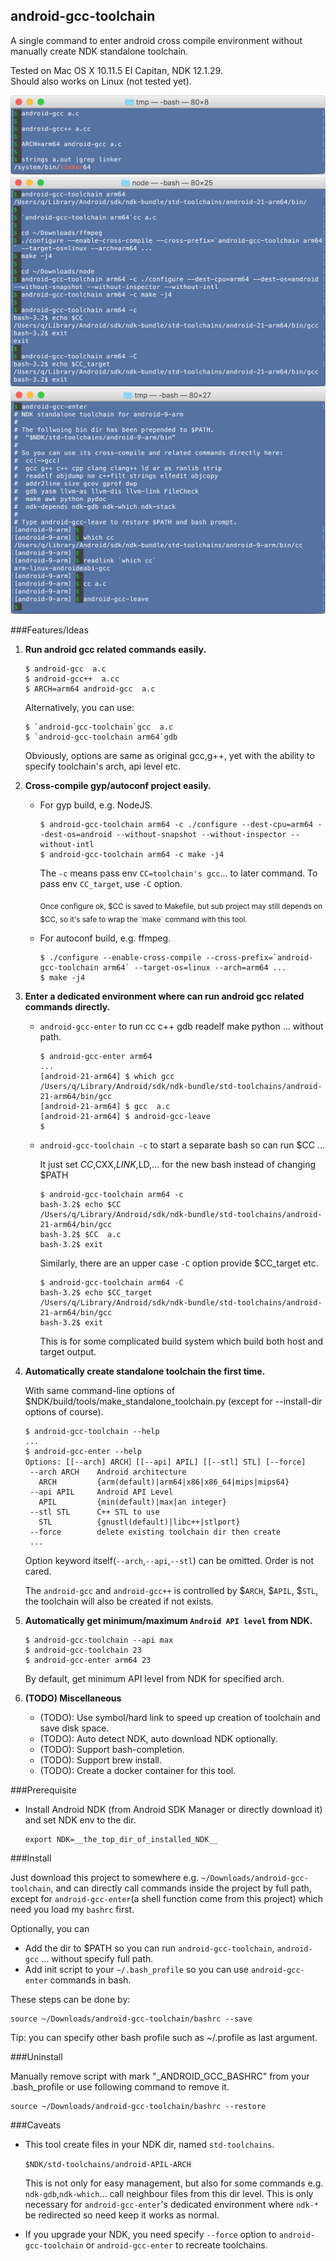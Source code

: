 ## android-gcc-toolchain
A single command to enter android cross compile environment without manually create NDK standalone toolchain. 

Tested on Mac OS X 10.11.5 EI Capitan, NDK 12.1.29.  
Should also works on Linux (not tested yet).

![android-gcc](doc/android-gcc.png)
![android-gcc-toolchain](doc/android-gcc-toolchain.png)
![android-gcc-enter](doc/android-gcc-enter.png)


###Features/Ideas

1. **Run android gcc related commands easily.**

    ```
    $ android-gcc  a.c
    $ android-gcc++  a.cc
    $ ARCH=arm64 android-gcc  a.c
    ```    
    Alternatively, you can use:
    ```
    $ `android-gcc-toolchain`gcc  a.c
    $ `android-gcc-toolchain arm64`gdb
    ```
    Obviously, options are same as original gcc,g++, yet with the ability to specify toolchain's arch, api level etc.
    
2. **Cross-compile gyp/autoconf project easily.**

    - For gyp build, e.g. NodeJS.
    
        ```
        $ android-gcc-toolchain arm64 -c ./configure --dest-cpu=arm64 --dest-os=android --without-snapshot --without-inspector --without-intl 
        $ android-gcc-toolchain arm64 -c make -j4 
        ```
    
        The `-c` means pass env `CC=toolchain's gcc`... to later command. 
        To pass env `CC_target`, use `-C` option.
        
        <sub>
        Once configure ok, $CC is saved to Makefile, 
        but sub project may still depends on $CC, 
        so it's safe to wrap the `make` command with this tool.
        </sub>
    
    - For autoconf build, e.g. ffmpeg.
    
        ```
        $ ./configure --enable-cross-compile --cross-prefix=`android-gcc-toolchain arm64` --target-os=linux --arch=arm64 ...
        $ make -j4
        ```

3. **Enter a dedicated environment where can run android gcc related commands directly.**

    - `android-gcc-enter` to run cc c++ gdb readelf make python ... without path.

        ```
        $ android-gcc-enter arm64
        ...
        [android-21-arm64] $ which gcc
        /Users/q/Library/Android/sdk/ndk-bundle/std-toolchains/android-21-arm64/bin/gcc
        [android-21-arm64] $ gcc  a.c
        [android-21-arm64] $ android-gcc-leave
        $ 
        ```
    - `android-gcc-toolchain -c` to start a separate bash so can run $CC ...
    
        It just set $CC,$CXX,$LINK,$LD,... for the new bash instead of changing $PATH
        ```
        $ android-gcc-toolchain arm64 -c
        bash-3.2$ echo $CC
        /Users/q/Library/Android/sdk/ndk-bundle/std-toolchains/android-21-arm64/bin/gcc
        bash-3.2$ $CC  a.c
        bash-3.2$ exit
        ```
        Similarly, there are an upper case `-C` option provide $CC_target etc.
        ```
        $ android-gcc-toolchain arm64 -C
        bash-3.2$ echo $CC_target 
        /Users/q/Library/Android/sdk/ndk-bundle/std-toolchains/android-21-arm64/bin/gcc
        bash-3.2$ exit
        ```
        This is for some complicated build system which build both host and target output.

4. **Automatically create standalone toolchain the first time.**

    With same command-line options of 
    $NDK/build/tools/make_standalone_toolchain.py (except for --install-dir options of course).    

    ```
    $ android-gcc-toolchain --help
    ...
    $ android-gcc-enter --help
    Options: [[--arch] ARCH］[[--api] APIL] [[--stl] STL] [--force]
     --arch ARCH    Android architecture
       ARCH         {arm(default)|arm64|x86|x86_64|mips|mips64}
     --api APIL     Android API Level
       APIL         {min(default)|max|an integer}
     --stl STL      C++ STL to use
       STL          {gnustl(default)|libc++|stlport}
     --force        delete existing toolchain dir then create
     ...
    ```
    Option keyword itself(`--arch`,`--api`,`--stl`) can be omitted. Order is not cared.
    
    The `android-gcc` and `android-gcc++` is controlled by $`ARCH`, $`APIL`, $`STL`, 
    the toolchain will also be created if not exists. 
    
5. **Automatically get minimum/maximum `Android API level` from NDK.**

    ```
    $ android-gcc-toolchain --api max
    $ android-gcc-toolchain 23
    $ android-gcc-enter arm64 23
    ```
    By default, get minimum API level from NDK for specified arch.

6. **(TODO) Miscellaneous**
    - (TODO): Use symbol/hard link to speed up creation of toolchain and save disk space. 
    - (TODO): Auto detect NDK, auto download NDK optionally. 
    - (TODO): Support bash-completion. 
    - (TODO): Support brew install. 
    - (TODO): Create a docker container for this tool. 

###Prerequisite

- Install Android NDK (from Android SDK Manager or directly download it) and set NDK env to the dir.

    ```
    export NDK=__the_top_dir_of_installed_NDK__
    ```

###Install

Just download this project to somewhere e.g. `~/Downloads/android-gcc-toolchain`, and can directly call commands inside the project by full path, 
except for `android-gcc-enter`(a shell function come from this project) which need you load my `bashrc` first.
   
Optionally, you can 
- Add the dir to $PATH so you can run `android-gcc-toolchain`, `android-gcc` ... without specify full path.
- Add init script to your `~/.bash_profile` so you can use `android-gcc-enter` commands in bash.

These steps can be done by:
```
source ~/Downloads/android-gcc-toolchain/bashrc --save
```
Tip: you can specify other bash profile such as ~/.profile as last argument.
    
###Uninstall

Manually remove script with mark "_ANDROID_GCC_BASHRC" from your .bash_profile or use following command to remove it.
```
source ~/Downloads/android-gcc-toolchain/bashrc --restore
```
    
###Caveats
- This tool create files in your NDK dir, named `std-toolchains`.

    `$NDK/std-toolchains/android-APIL-ARCH`

    This is not only for easy management, but also for some commands e.g. 
    `ndk-gdb`,`ndk-which`... call neighbour files from this dir level.
    This is only necessary for `android-gcc-enter`'s dedicated environment
    where `ndk-*` be redirected so need keep it works as normal.

- If you upgrade your NDK, you need specify `--force` option to 
`android-gcc-toolchain` or `android-gcc-enter` to recreate toolchains. 
